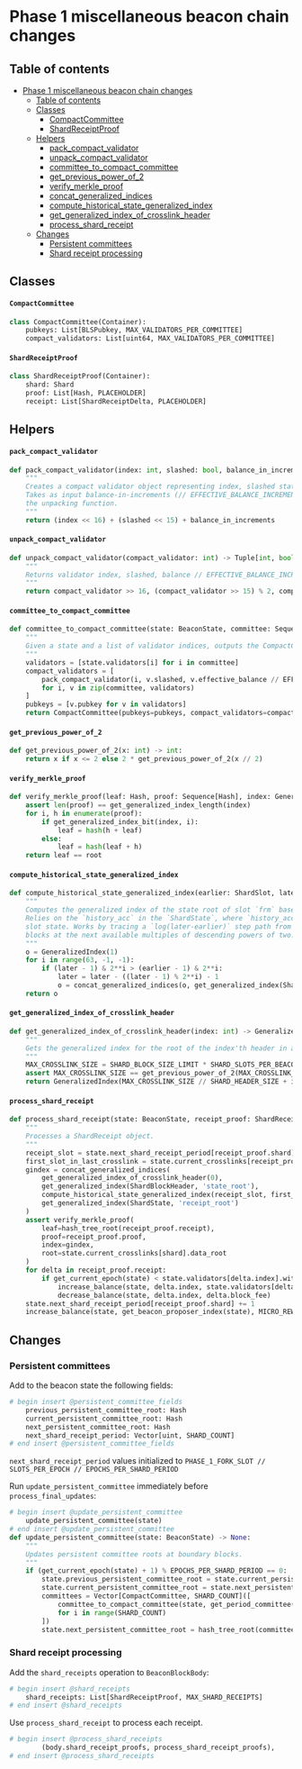 # Phase 1 miscellaneous beacon chain changes

## Table of contents

<!-- TOC -->

- [Phase 1 miscellaneous beacon chain changes](#phase-1-miscellaneous-beacon-chain-changes)
    - [Table of contents](#table-of-contents)
    - [Classes](#classes)
        - [CompactCommittee](#compactcommittee)
        - [ShardReceiptProof](#shardreceiptproof)
    - [Helpers](#helpers)
        - [pack_compact_validator](#pack_compact_validator)
        - [unpack_compact_validator](#unpack_compact_validator)
        - [committee_to_compact_committee](#committee_to_compact_committee)
        - [get_previous_power_of_2](#get_previous_power_of_2)
        - [verify_merkle_proof](#verify_merkle_proof)
        - [concat_generalized_indices](#concat_generalized_indices)
        - [compute_historical_state_generalized_index](#compute_historical_state_generalized_index)
        - [get_generalized_index_of_crosslink_header](#get_generalized_index_of_crosslink_header)
        - [process_shard_receipt](#process_shard_receipt)
    - [Changes](#changes)
        - [Persistent committees](#persistent-committees)
        - [Shard receipt processing](#shard-receipt-processing)

<!-- /TOC -->

## Classes

#### `CompactCommittee`

```python
class CompactCommittee(Container):
    pubkeys: List[BLSPubkey, MAX_VALIDATORS_PER_COMMITTEE]
    compact_validators: List[uint64, MAX_VALIDATORS_PER_COMMITTEE]
```

#### `ShardReceiptProof`

```python
class ShardReceiptProof(Container):
    shard: Shard
    proof: List[Hash, PLACEHOLDER]
    receipt: List[ShardReceiptDelta, PLACEHOLDER]
```

## Helpers

#### `pack_compact_validator`

```python
def pack_compact_validator(index: int, slashed: bool, balance_in_increments: int) -> int:
    """
    Creates a compact validator object representing index, slashed status, and compressed balance.
    Takes as input balance-in-increments (// EFFECTIVE_BALANCE_INCREMENT) to preserve symmetry with
    the unpacking function.
    """
    return (index << 16) + (slashed << 15) + balance_in_increments
```

#### `unpack_compact_validator`

```python
def unpack_compact_validator(compact_validator: int) -> Tuple[int, bool, int]:
    """
    Returns validator index, slashed, balance // EFFECTIVE_BALANCE_INCREMENT
    """
    return compact_validator >> 16, (compact_validator >> 15) % 2, compact_validator & (2**15 - 1)
```

#### `committee_to_compact_committee`

```python
def committee_to_compact_committee(state: BeaconState, committee: Sequence[ValidatorIndex]) -> CompactCommittee:
    """
    Given a state and a list of validator indices, outputs the CompactCommittee representing them.
    """
    validators = [state.validators[i] for i in committee]
    compact_validators = [
        pack_compact_validator(i, v.slashed, v.effective_balance // EFFECTIVE_BALANCE_INCREMENT)
        for i, v in zip(committee, validators)
    ]
    pubkeys = [v.pubkey for v in validators]
    return CompactCommittee(pubkeys=pubkeys, compact_validators=compact_validators)
```

#### `get_previous_power_of_2`

```python
def get_previous_power_of_2(x: int) -> int:
    return x if x <= 2 else 2 * get_previous_power_of_2(x // 2)
```

#### `verify_merkle_proof`

```python
def verify_merkle_proof(leaf: Hash, proof: Sequence[Hash], index: GeneralizedIndex, root: Hash) -> bool:
    assert len(proof) == get_generalized_index_length(index)
    for i, h in enumerate(proof):
        if get_generalized_index_bit(index, i):
            leaf = hash(h + leaf)
        else:
            leaf = hash(leaf + h)
    return leaf == root
```

#### `compute_historical_state_generalized_index`

```python
def compute_historical_state_generalized_index(earlier: ShardSlot, later: ShardSlot) -> GeneralizedIndex:
    """
    Computes the generalized index of the state root of slot `frm` based on the state root of slot `to`.
    Relies on the `history_acc` in the `ShardState`, where `history_acc[i]` maintains the most recent 2**i'th
    slot state. Works by tracing a `log(later-earlier)` step path from `later` to `earlier` through intermediate
    blocks at the next available multiples of descending powers of two.
    """
    o = GeneralizedIndex(1)
    for i in range(63, -1, -1):
        if (later - 1) & 2**i > (earlier - 1) & 2**i:
            later = later - ((later - 1) % 2**i) - 1
            o = concat_generalized_indices(o, get_generalized_index(ShardState, 'history_acc', i))
    return o
```

#### `get_generalized_index_of_crosslink_header`

```python
def get_generalized_index_of_crosslink_header(index: int) -> GeneralizedIndex:
    """
    Gets the generalized index for the root of the index'th header in a crosslink.
    """
    MAX_CROSSLINK_SIZE = SHARD_BLOCK_SIZE_LIMIT * SHARD_SLOTS_PER_BEACON_SLOT * SLOTS_PER_EPOCH * MAX_EPOCHS_PER_CROSSLINK
    assert MAX_CROSSLINK_SIZE == get_previous_power_of_2(MAX_CROSSLINK_SIZE)
    return GeneralizedIndex(MAX_CROSSLINK_SIZE // SHARD_HEADER_SIZE + index)
```

#### `process_shard_receipt`

```python
def process_shard_receipt(state: BeaconState, receipt_proof: ShardReceiptProof):
    """
    Processes a ShardReceipt object.
    """
    receipt_slot = state.next_shard_receipt_period[receipt_proof.shard] * SLOTS_PER_EPOCH * EPOCHS_PER_SHARD_PERIOD
    first_slot_in_last_crosslink = state.current_crosslinks[receipt_proof.shard].start_epoch * SLOTS_PER_EPOCH
    gindex = concat_generalized_indices(
        get_generalized_index_of_crosslink_header(0),
        get_generalized_index(ShardBlockHeader, 'state_root'),
        compute_historical_state_generalized_index(receipt_slot, first_slot_in_last_crosslink),
        get_generalized_index(ShardState, 'receipt_root')
    )
    assert verify_merkle_proof(
        leaf=hash_tree_root(receipt_proof.receipt),
        proof=receipt_proof.proof,
        index=gindex,
        root=state.current_crosslinks[shard].data_root
    )
    for delta in receipt_proof.receipt:
        if get_current_epoch(state) < state.validators[delta.index].withdrawable_epoch:
            increase_balance(state, delta.index, state.validators[delta.index].effective_balance * delta.reward_coefficient // REWARD_COEFFICIENT_BASE)
            decrease_balance(state, delta.index, delta.block_fee)
    state.next_shard_receipt_period[receipt_proof.shard] += 1
    increase_balance(state, get_beacon_proposer_index(state), MICRO_REWARD)
```

## Changes

### Persistent committees

Add to the beacon state the following fields:

```python
# begin insert @persistent_committee_fields
    previous_persistent_committee_root: Hash
    current_persistent_committee_root: Hash
    next_persistent_committee_root: Hash
    next_shard_receipt_period: Vector[uint, SHARD_COUNT]
# end insert @persistent_committee_fields
```
`next_shard_receipt_period` values initialized to `PHASE_1_FORK_SLOT // SLOTS_PER_EPOCH // EPOCHS_PER_SHARD_PERIOD`

Run `update_persistent_committee` immediately before `process_final_updates`:

```python
# begin insert @update_persistent_committee
    update_persistent_committee(state)
# end insert @update_persistent_committee
def update_persistent_committee(state: BeaconState) -> None:
    """
    Updates persistent committee roots at boundary blocks.
    """
    if (get_current_epoch(state) + 1) % EPOCHS_PER_SHARD_PERIOD == 0:
        state.previous_persistent_committee_root = state.current_persistent_committee_root
        state.current_persistent_committee_root = state.next_persistent_committee_root
        committees = Vector[CompactCommittee, SHARD_COUNT]([
            committee_to_compact_committee(state, get_period_committee(state, get_current_epoch(state) + 1, i))
            for i in range(SHARD_COUNT)
        ])
        state.next_persistent_committee_root = hash_tree_root(committees)
```

### Shard receipt processing

Add the `shard_receipts` operation to `BeaconBlockBody`:

```python
# begin insert @shard_receipts
    shard_receipts: List[ShardReceiptProof, MAX_SHARD_RECEIPTS]
# end insert @shard_receipts
```

Use `process_shard_receipt` to process each receipt.

```python
# begin insert @process_shard_receipts
        (body.shard_receipt_proofs, process_shard_receipt_proofs),
# end insert @process_shard_receipts
```
